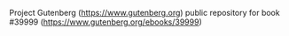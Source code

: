 Project Gutenberg (https://www.gutenberg.org) public repository for
book #39999 (https://www.gutenberg.org/ebooks/39999)

